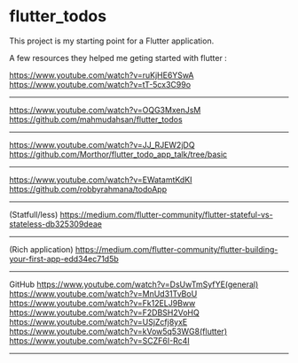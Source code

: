 # flutter_todos

This project is my starting point for a Flutter application.

A few resources they helped me geting started with flutter :

https://www.youtube.com/watch?v=ruKjHE6YSwA
https://www.youtube.com/watch?v=tT-5cx3C99o
*******************************************************************************
https://www.youtube.com/watch?v=OQG3MxenJsM
https://github.com/mahmudahsan/flutter_todos
*******************************************************************************
https://www.youtube.com/watch?v=JJ_RJEW2jDQ
https://github.com/Morthor/flutter_todo_app_talk/tree/basic
*******************************************************************************
https://www.youtube.com/watch?v=EWatamtKdKI
https://github.com/robbyrahmana/todoApp
*******************************************************************************
(Statfull/less)
https://medium.com/flutter-community/flutter-stateful-vs-stateless-db325309deae
*******************************************************************************
(Rich application)
https://medium.com/flutter-community/flutter-building-your-first-app-edd34ec71d5b
*******************************************************************************
GitHub
https://www.youtube.com/watch?v=DsUwTmSyfYE(general)
https://www.youtube.com/watch?v=MnUd31TvBoU
https://www.youtube.com/watch?v=Fk12ELJ9Bww
https://www.youtube.com/watch?v=F2DBSH2VoHQ
https://www.youtube.com/watch?v=USjZcfj8yxE
https://www.youtube.com/watch?v=kVow5q53WG8(flutter)
https://www.youtube.com/watch?v=SCZF6I-Rc4I
*******************************************************************************
